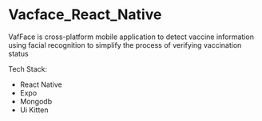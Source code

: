 # Vacface_React_Native

VafFace is cross-platform mobile application to detect vaccine information using facial recognition to simplify the process of verifying vaccination status


Tech Stack:
- React Native
- Expo
- Mongodb
- Ui Kitten
